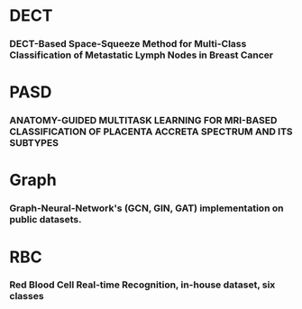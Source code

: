 # DECT
### DECT-Based Space-Squeeze Method for Multi-Class Classification of Metastatic Lymph Nodes in Breast Cancer
# PASD
### ANATOMY-GUIDED MULTITASK LEARNING FOR MRI-BASED CLASSIFICATION OF PLACENTA ACCRETA SPECTRUM AND ITS SUBTYPES
# Graph
### Graph-Neural-Network's (GCN, GIN, GAT) implementation on public datasets.
# RBC
### Red Blood Cell Real-time Recognition, in-house dataset, six classes
